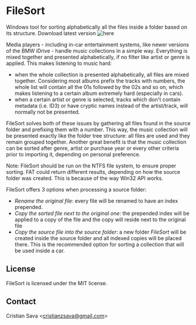 # FileSort
Windows tool for sorting alphabetically all the files inside a folder based on its structure. Download latest version ![here](/Build/)

Media players - including in-car entertainment systems, like newer versions of the BMW iDrive - handle music collections in a simple way. Everything is mixed together and presented alphabetically, if no filter like artist or genre is applied. This makes listening to music hard:

- when the whole collection is presented alphabetically, all files are mixed together. Considering most albums prefix the tracks with numbers, the whole list will contain all the 01s followed by the 02s and so on, which makes listening to a certain album extremely hard (especially in cars).
- when a certain artist or genre is selected, tracks which don't contain metadata (i.e. ID3) or have cryptic names instead of the artist/track, will normally not be presented.

FileSort solves both of these issues by gathering all files found in the source folder and prefixing them with a number. This way, the music collection will be presented exactly like the folder tree structure: all files are used and they remain grouped together. Another great benefit is that the music collection can be sorted after genre, artist or purchase year or every other criteria prior to importing it, depending on personal preference.

Note: FileSort should be run on the NTFS file system, to ensure proper sorting. FAT could return different results, depending on how the source folder was created. This is because of the way Win32 API works.

FileSort offers 3 options when processing a source folder:
- *Rename the original file*: every file will be renamed to have an index prepended.
- *Copy the sorted file next to the original one*: the prepended index will be applied to a copy of the file and the copy will reside next to the original file
- *Copy the source file into the source folder*: a new folder *FileSort* will be created inside the source folder and all indexed copies will be placed there. This is the recommended option for sorting a collection that will be used inside a car. 

## License
FileSort is licensed under the MIT license.

## Contact
Cristian Sava <<cristianzsava@gmail.com>>
